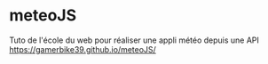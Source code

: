 # meteoJS
Tuto de l'école du web pour réaliser une appli météo depuis une API
https://gamerbike39.github.io/meteoJS/
